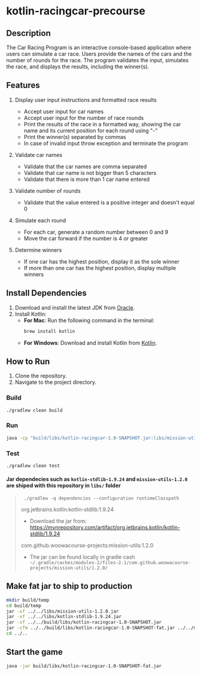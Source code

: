 # kotlin-racingcar-precourse

## Description
The Car Racing Program is an interactive console-based application where users can simulate a car race. Users provide the names of the cars and the number of rounds for the race. The program validates the input, simulates the race, and displays the results, including the winner(s).

## Features
1. Display user input instructions and formatted race results
    - Accept user input for car names
    - Accept user input for the number of race rounds
    - Print the results of the race in a formatted way, showing the car name and its current position for each round using "-"
    - Print the winner(s) separated by commas
    - In case of invalid input throw exception and terminate the program

2. Validate car names
    - Validate that the car names are comma separated
    - Validate that car name is not bigger than 5 characters
    - Validate that there is more than 1 car name entered

3. Validate number of rounds
    - Validate that the value entered is a positive integer and doesn't equal 0

4. Simulate each round
    - For each car, generate a random number between 0 and 9
    - Move the car forward if the number is 4 or greater
    
5. Determine winners
    - If one car has the highest position, display it as the sole winner
    - If more than one car has the highest position, display multiple winners

## Install Dependencies
1. Download and install the latest JDK from [Oracle](https://www.oracle.com/java/technologies/javase-downloads.html).
2. Install Kotlin:
   - **For Mac**: Run the following command in the terminal:
     ```bash
     brew install kotlin
     ```
   - **For Windows**: Download and install Kotlin from [Kotlin](https://kotlinlang.org/docs/command-line.html).


## How to Run
1. Clone the repository.
2. Navigate to the project directory.

### Build

```bash
./gradlew clean build 
```

### Run
```bash
java -cp "build/libs/kotlin-racingcar-1.0-SNAPSHOT.jar:libs/mission-utils-1.2.0.jar:libs/kotlin-stdlib-1.9.24.jar" racingcar.ApplicationKt
```

### Test
```bash
./gradlew clean test 
```

#### Jar dependecies such as ```kotlin-stdlib-1.9.24``` and ```mission-utils-1.2.0``` are shiped with this repository in ```libs/``` folder
>
> ``` ./gradlew -q dependencies --configuration runtimeClasspath```
>
> org.jetbrains.kotlin:kotlin-stdlib:1.9.24
> - Download the jar from:
> https://mvnrepository.com/artifact/org.jetbrains.kotlin/kotlin-stdlib/1.9.24
>
> com.github.woowacourse-projects:mission-utils:1.2.0
> - The jar can be found locally in gradle cash
> ``` ~/.gradle/caches/modules-2/files-2.1/com.github.woowacourse-projects/mission-utils/1.2.0/```

## Make fat jar to ship to production 

```bash
mkdir build/temp
cd build/temp
jar -xf ../../libs/mission-utils-1.2.0.jar
jar -xf ../../libs/kotlin-stdlib-1.9.24.jar
jar -xf ../../build/libs/kotlin-racingcar-1.0-SNAPSHOT.jar
jar -cfm ../../build/libs/kotlin-racingcar-1.0-SNAPSHOT-fat.jar ../../manifest.txt *
cd ../..
```

## Start the game
```bash
java -jar build/libs/kotlin-racingcar-1.0-SNAPSHOT-fat.jar
```